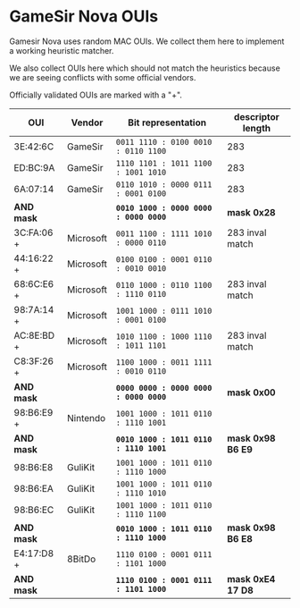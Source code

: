 # GameSir Nova OUIs

Gamesir Nova uses random MAC OUIs. We collect them here to implement a
working heuristic matcher.

We also collect OUIs here which should not match the heuristics because we
are seeing conflicts with some official vendors.

Officially validated OUIs are marked with a "+".

| OUI          | Vendor    | Bit representation                      | descriptor length
| ------------ | --------- | --------------------------------------- | -------------------
| 3E:42:6C     | GameSir   |   `0011 1110 : 0100 0010 : 0110 1100`   | 283
| ED:BC:9A     | GameSir   |   `1110 1101 : 1011 1100 : 1001 1010`   | 283
| 6A:07:14     | GameSir   |   `0110 1010 : 0000 0111 : 0001 0100`   | 283
| **AND mask** |           | **`0010 1000 : 0000 0000 : 0000 0000`** | **mask 0x28**
| 3C:FA:06  +  | Microsoft |   `0011 1100 : 1111 1010 : 0000 0110`   | 283 inval match
| 44:16:22  +  | Microsoft |   `0100 0100 : 0001 0110 : 0010 0010`   |
| 68:6C:E6  +  | Microsoft |   `0110 1000 : 0110 1100 : 1110 0110`   | 283 inval match
| 98:7A:14  +  | Microsoft |   `1001 1000 : 0111 1010 : 0001 0100`   |
| AC:8E:BD  +  | Microsoft |   `1010 1100 : 1000 1110 : 1011 1101`   | 283 inval match
| C8:3F:26  +  | Microsoft |   `1100 1000 : 0011 1111 : 0010 0110`   |
| **AND mask** |           | **`0000 0000 : 0000 0000 : 0000 0000`** | **mask 0x00**
| 98:B6:E9  +  | Nintendo  |   `1001 1000 : 1011 0110 : 1110 1001`   |
| **AND mask** |           | **`0010 1000 : 1011 0110 : 1110 1001`** | **mask 0x98 B6 E9**
| 98:B6:E8     | GuliKit   |   `1001 1000 : 1011 0110 : 1110 1000`   |
| 98:B6:EA     | GuliKit   |   `1001 1000 : 1011 0110 : 1110 1010`   |
| 98:B6:EC     | GuliKit   |   `1001 1000 : 1011 0110 : 1110 1100`   |
| **AND mask** |           | **`0010 1000 : 1011 0110 : 1110 1000`** | **mask 0x98 B6 E8**
| E4:17:D8  +  | 8BitDo    |   `1110 0100 : 0001 0111 : 1101 1000`   |
| **AND mask** |           | **`1110 0100 : 0001 0111 : 1101 1000`** | **mask 0xE4 17 D8**
